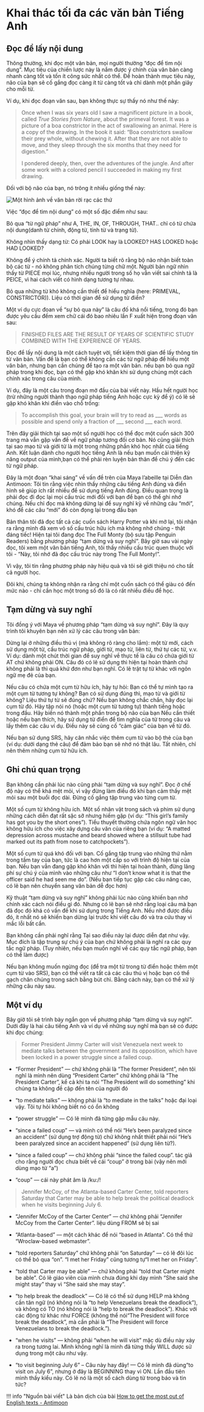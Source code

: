 # Khai thác tối đa các văn bản Tiếng Anh

## Đọc để lấy nội dung

Thông thường, khi đọc một văn bản, mọi người thường “đọc để tìm nội dung”. Mục tiêu của chiến lược này là nắm được ý chính của văn bản càng nhanh càng tốt và tốn ít công sức nhất có thể. Để hoàn thành mục tiêu này, não của bạn sẽ cố gắng đọc càng ít từ càng tốt và chỉ dành một phần giây cho mỗi từ.

Ví dụ, khi đọc đoạn văn sau, bạn không thực sự thấy nó như thế này:

> Once when I was six years old I saw a magnificent picture in a book, called _True Stories_
> _from Nature_, about the primeval forest. It was a picture of a boa constrictor in
> the act of swallowing an animal. Here is a copy of the drawing.
> In the book it said: “Boa constrictors swallow their prey whole, without chewing
> it. After that they are not able to move, and they sleep through the six months
> that they need for digestion.”
>
> I pondered deeply, then, over the adventures of the jungle. And after some work
> with a colored pencil I succeeded in making my first drawing.

Đối với bộ não của bạn, nó trông ít nhiều giống thế này:

![Một hình ảnh về văn bản rời rạc các thứ](img/readhow1.png)

Việc “đọc để tìm nội dung” có một số đặc điểm như sau:

Bỏ qua “từ ngữ pháp” như A, THE, IN, OF, THROUGH, THAT.. chỉ có từ chứa nội dung(danh từ chính, động từ, tính từ và trạng từ).

Không nhìn thấy dạng từ: Có phải LOOK hay là LOOKED? HAS LOOKED hoặc HAD LOOKED?

Không để ý chính tả chính xác. Người ta biết rõ rằng bộ não nhận biết toàn bộ các từ - nó không phân tích chúng từng chữ một. Người bản ngữ nhìn thấy từ PIECE mọi lúc, nhưng nhiều người trong số họ vẫn viết sai chính tả là PEICE, vì hai cách viết có hình dạng tương tự nhau.

Bỏ qua những từ khó không cần thiết để hiểu nghĩa (here: PRIMEVAL, CONSTRICTOR)). Liệu có thời gian để sử dụng từ điển?

Một ví dụ cực đoan về “sự bỏ qua này” là câu đố khá nổi tiếng, trong đó bạn được yêu cầu đếm xem chữ cái đó bao nhiêu lần F xuất hiện trong đoạn văn sau:

> FINISHED FILES ARE THE RESULT OF YEARS OF SCIENTIFIC STUDY COMBINED WITH THE EXPERIENCE OF YEARS.

Đọc để lấy nội dung là một cách tuyệt vời, tiết kiệm thời gian để lấy thông tin từ văn bản. Vấn đề là bạn có thể không cần các từ ngữ pháp để hiểu một văn bản, nhưng bạn cần chúng để tạo ra một văn bản. nếu bạn bỏ qua ngữ pháp trong khi đọc, bạn có thể gặp khó khăn khi sử dụng chúng một cách chính xác trong câu của mình.

Ví dụ, đây là một câu trong đoạn mở đầu của bài viết này. Hầu hết người học (trừ những người thành thạo ngữ pháp tiếng Anh hoặc cực kỳ để ý) có lẽ sẽ gặp khó khăn khi điền vào chỗ trống:

> To accomplish this goal, your brain will try to read as \_\_\_ words as possible and spend only a fraction of \_\_\_ second \_\_\_ each word.

Trên đây giải thích tại sao một số người học có thể đọc một cuốn sách 300 trang mà vẫn gặp vấn đề về ngữ pháp tương đối cơ bản. Nó cũng giải thích tại sao mạo từ và giới từ là một trong những phần khó học nhất của tiếng Anh. Kết luận dành cho người học tiếng Anh là nếu bạn muốn cải thiện kỹ năng output của mình,bạn có thể phải rèn luyện bản thân để chú ý đến các từ ngữ pháp.

Đây là một đoạn “khai sáng” về vấn đề trên của Maya l’abeille tại Diễn đàn Antimoon:
Tôi tin rằng việc nhìn thấy những câu tiếng Anh đúng và điển hình sẽ giúp ích rất nhiều để sử dụng tiếng Anh đúng. Điều quan trọng là phải đọc đi đọc lại mọi cấu trúc mới đối với bạn để bạn có thể ghi nhớ chúng. Nếu chỉ đọc mà không dừng lại để suy nghĩ kỹ về những câu “mới”, khó để các câu “mới” đó còn đọng lại trong đầu bạn

Bản thân tôi đã đọc tất cả các cuốn sách Harry Potter và khi mở lại, tôi nhận ra rằng mình đã xem vô số cấu trúc hữu ích mà không nhớ chúng - thật đáng tiếc! Hiện tại tôi đang đọc The Full Monty (bộ sưu tập Penguin Readers) bằng phương pháp “tạm dừng và suy nghĩ”. Bây giờ sau vài ngày đọc, tôi xem một văn bản tiếng Anh, tôi thấy nhiều cấu trúc quen thuộc với tôi - “Này, tôi nhớ đã đọc cấu trúc này trong The Full Monty!”.

Vì vậy, tôi tin rằng phương pháp này hiệu quả và tôi sẽ giới thiệu nó cho tất cả người học.

Đôi khi, chúng ta không nhận ra rằng chỉ một cuốn sách có thể giàu có đến mức nào - chỉ cần học một trong số đó là có rất nhiều điều để học.

## Tạm dừng và suy nghĩ

Tôi đồng ý với Maya về phương pháp “tạm dừng và suy nghĩ”. Đây là quy trình tôi khuyên bạn nên xử lý các câu trong văn bản:

Dừng lại ở những điều thú vị (mà không rõ ràng cho lắm): một từ mới, cách sử dụng một từ, cấu trúc ngữ pháp, giới từ, mạo từ, liên từ, thứ tự các từ, v.v. Ví dụ: dành một chút thời gian để suy nghĩ về thực tế là câu có chứa giới từ AT chứ không phải ON. Câu đó có lẽ sử dụng thì hiện tại hoàn thành chứ không phải là thì quá khứ đơn như bạn nghĩ. Có lẽ trật tự từ khác với ngôn ngữ mẹ đẻ của bạn.

Nếu câu có chứa một cụm từ hữu ích, hãy tự hỏi: Bạn có thể tự mình tạo ra một cụm từ tương tự không? Bạn có sử dụng đúng thì, mạo từ và giới từ không? Liệu thứ tự từ sẽ đúng chứ? Nếu bạn không chắc chắn, hãy đọc lại cụm từ đó. Hãy tập nói nó (hoặc một cụm từ tương tự) thành tiếng hoặc trong đầu. Hãy biến nó thành một phần trong bộ não của bạn
Nếu cần thiết hoặc nếu bạn thích, hãy sử dụng từ điển để tìm nghĩa của từ trong câu và lấy thêm các câu ví dụ. Điều này sẽ củng cố “cảm giác” của bạn về từ đó.

Nếu bạn sử dụng SRS, hãy cân nhắc việc thêm cụm từ vào bộ thẻ của bạn (ví dụ: dưới dạng thẻ câu) để đảm bảo bạn sẽ nhớ nó thật lâu. Tất nhiên, chỉ nên thêm những cụm từ hữu ích.

## Ghi chú quan trọng

Bạn không cần phải lúc nào cũng phải “tạm dừng và suy nghĩ”. Đọc ở chế độ này có thể khá mệt mỏi, vì vậy đừng làm điều đó khi bạn cảm thấy mệt mỏi sau một buổi đọc dài.
Đừng cố gắng tập trung vào từng cụm từ.

Một số cụm từ không hữu ích. Một số nhân vật trong sách và phim sử dụng những cách diễn đạt rất sặc sỡ nhưng hiếm gặp (ví dụ: “This girl’s family has got you by the short ones”). Tiểu thuyết thường chứa ngôn ngữ văn học không hữu ích cho việc xây dựng câu văn của riêng bạn (ví dụ: “A matted depression across mustache and beard showed where a stillsuit tube had marked out its path from nose to catchpockets”).

Một số cụm từ quá khó đối với bạn. Cố gắng tập trung vào những thứ nằm trong tầm tay của bạn, tức là cao hơn một cấp so với trình độ hiện tại của bạn. Nếu bạn vẫn đang gặp khó khăn với thì hiện tại hoàn thành, đừng lãng phí sự chú ý của mình vào những câu như “I don’t know what it is that the officer said he had seen me do”. (Nếu bạn tiếp tục gặp các câu nâng cao, có lẽ bạn nên chuyển sang văn bản dễ đọc hơn)

Kỹ thuật “tạm dừng và suy nghĩ” không phải lúc nào cũng khiến bạn nhớ chính xác cách nói điều gì đó. Nhưng có lẽ bạn sẽ nhớ rằng loại câu mà bạn đã đọc đó khá có vấn đề khi sử dụng trong Tiếng Anh. Nếu nhớ được điều đó, ít nhất nó sẽ khiến bạn dừng lại trước khi viết câu đó và tra cứu thay vì mắc lỗi bất cẩn.

Bạn không cần phải nghĩ rằng Tại sao điều này lại được diễn đạt như vậy. Mục đích là tập trung sự chú ý của bạn chứ không phải là nghĩ ra các quy tắc ngữ pháp. (Tuy nhiên, nếu bạn muốn nghĩ về các quy tắc ngữ pháp, bạn có thể làm được)

Nếu bạn không muốn ngừng đọc (để tra một từ trong từ điển hoặc thêm một cụm từ vào SRS), bạn có thể viết ra tất cả các câu thú vị hoặc bạn có thể gạch chân chúng trong sách bằng bút chì. Bằng cách này, bạn có thể xử lý những câu này sau.

## Một ví dụ

Bây giờ tôi sẽ trình bày ngắn gọn về phương pháp “tạm dừng và suy nghĩ”. Dưới đây là hai câu tiếng Anh và ví dụ về những suy nghĩ mà bạn sẽ có được khi đọc chúng:

> Former President Jimmy Carter will visit Venezuela next week to mediate talks
> between the government and its opposition, which have been locked in a
> power struggle since a failed coup.

- “Former President” — chứ không phải là “The former President”, nên tôi nghĩ là mình nên dùng “President Carter” chứ không phải là “The President Carter”, kể cả khi ta nói “The President will do something” khi chúng ta không đề cập đến tên của người đó

- “to mediate talks” — không phải là “to mediate in the talks” hoặc đại loại vậy. Tôi tự hỏi không biết nó có ổn không

- “power struggle” — Có lẽ mình đã từng gặp mẫu câu này.

- “since a failed coup” — và mình có thể nói “He’s been paralyzed since an accident” (sử dụng trợ động từ) chứ không nhất thiết phải nói “He’s been paralyzed since an accident happened” (sử dụng liên từ?).

- “since a failed coup” — chứ không phải “since the failed coup”. tác giả cho rằng người đọc chưa biết về cái “coup” ở trong bài (vậy nên mới dùng mạo từ “a”)

- “coup” — cái này phát âm là /ku:/!


> Jennifer McCoy, of the Atlanta-based Carter Center, told reporters Saturday that Carter may be able to help break the political deadlock when he visits beginning July 6.

- “Jennifer McCoy of the Carter Center” — chứ không phải “Jennifer McCoy from the Carter Center”. liệu dùng FROM sẽ bị sai

- “Atlanta-based” — một cách khác để nói “based in Atlanta”. Có thể thử “Wroclaw-based webmaster”.

- “told reporters Saturday” chứ không phải “on Saturday” — có lẽ đôi lúc có thể bỏ qua “on”. “I met her Friday” cũng tương tự“I met her on Friday”.

- “told that Carter may be able” — chứ không phải “told that Carter might be able”. Có lẽ giáo viên của mình chưa đúng khi dạy mình “She said she might stay” thay vì “She said she may stay”.

- “to help break the deadlock” — Có lẽ có thể sử dụng HELP mà không cần tân ngữ (nó không nói là “to help Venezuelans break the deadlock”), và không có TO (nó không nói là “help to break the deadlock”). Khác với các động từ khác như FORCE (không thể nói“The President will force break the deadlock”, mà cần phải là “The President will force Venezuelans to break the deadlock.”).

- “when he visits” — không phải “when he will visit” mặc dù điều này xảy ra trong tương lai. Mình không nghĩ là mình đã từng thấy WILL được sử dụng trong một câu như vậy.

- “to visit beginning July 6” – Câu này hay đây! — Có lẽ mình đã dùng“to visit on July 6”, nhưng ở đây là BEGINNING thay vì ON. Lần đầu tiên mình thấy kiểu này. Có lẽ nó là một số cách dùng từ trong báo và tin tức?

!!! info "Nguồn bài viết"
    Là bản dịch của bài [How to get the most out of English texts - Antimoon](https://www.antimoon.com/how/readhow.htm)
